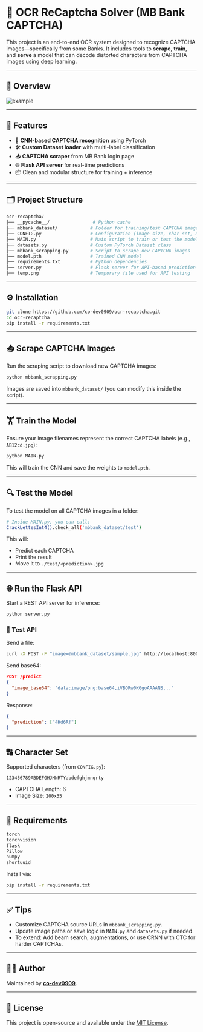# 🔐 OCR ReCaptcha Solver (MB Bank CAPTCHA)

This project is an end-to-end OCR system designed to recognize CAPTCHA images—specifically from some Banks. It includes tools to **scrape**, **train**, and **serve** a model that can decode distorted characters from CAPTCHA images using deep learning.

---

## 📸 Overview

![example](https://github.com/co-dev0909/ocr-recaptcha/raw/main/temp.png)

---

## 🧠 Features

* 🚀 **CNN-based CAPTCHA recognition** using PyTorch
* 🛠 **Custom Dataset loader** with multi-label classification
* 📥 **CAPTCHA scraper** from MB Bank login page
* 🌐 **Flask API server** for real-time predictions
* 📦 Clean and modular structure for training + inference

---

## 🗂️ Project Structure

```bash
ocr-recaptcha/
├── __pycache__/                # Python cache
├── mbbank_dataset/            # Folder for training/test CAPTCHA images
├── CONFIG.py                  # Configuration (image size, char set, model path)
├── MAIN.py                    # Main script to train or test the model
├── datasets.py                # Custom PyTorch Dataset class
├── mbbank_scrapping.py        # Script to scrape new CAPTCHA images
├── model.pth                  # Trained CNN model
├── requirements.txt           # Python dependencies
├── server.py                  # Flask server for API-based prediction
├── temp.png                   # Temporary file used for API testing
```

---

## ⚙️ Installation

```bash
git clone https://github.com/co-dev0909/ocr-recaptcha.git
cd ocr-recaptcha
pip install -r requirements.txt
```

---

## 📥 Scrape CAPTCHA Images

Run the scraping script to download new CAPTCHA images:

```bash
python mbbank_scrapping.py
```

Images are saved into `mbbank_dataset/` (you can modify this inside the script).

---

## 🏋️ Train the Model

Ensure your image filenames represent the correct CAPTCHA labels (e.g., `AB12cd.jpg`):

```bash
python MAIN.py
```

This will train the CNN and save the weights to `model.pth`.

---

## 🔍 Test the Model

To test the model on all CAPTCHA images in a folder:

```bash
# Inside MAIN.py, you can call:
CrackLettesInt4().check_all('mbbank_dataset/test')
```

This will:

* Predict each CAPTCHA
* Print the result
* Move it to `./test/<prediction>.jpg`

---

## 🌐 Run the Flask API

Start a REST API server for inference:

```bash
python server.py
```

### 🧪 Test API

Send a file:

```bash
curl -X POST -F "image=@mbbank_dataset/sample.jpg" http://localhost:8001/predict
```

Send base64:

```json
POST /predict
{
  "image_base64": "data:image/png;base64,iVBORw0KGgoAAAANS..."
}
```

Response:

```json
{
  "prediction": ["4Hd6Rf"]
}
```

---

## 🔠 Character Set

Supported characters (from `CONFIG.py`):

```
123456789ABDEFGHJMNRTYabdefghjmnqrty
```

* CAPTCHA Length: 6
* Image Size: `200x35`

---

## 🧾 Requirements

```txt
torch
torchvision
flask
Pillow
numpy
shortuuid
```

Install via:

```bash
pip install -r requirements.txt
```

---

## ✅ Tips

* Customize CAPTCHA source URLs in `mbbank_scrapping.py`.
* Update image paths or save logic in `MAIN.py` and `datasets.py` if needed.
* To extend: Add beam search, augmentations, or use CRNN with CTC for harder CAPTCHAs.

---

## 🧑‍💻 Author

Maintained by **[co-dev0909](https://github.com/co-dev0909)**.

---

## 📄 License

This project is open-source and available under the [MIT License](LICENSE).

